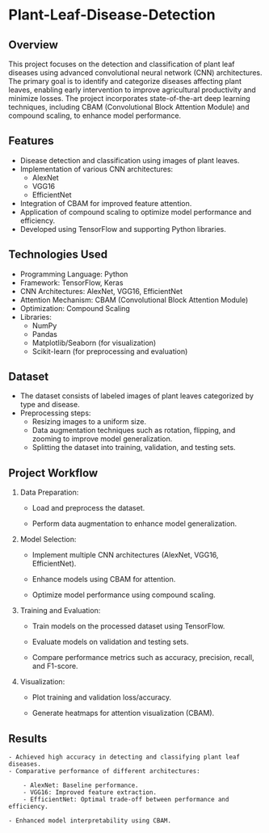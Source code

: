 # Plant-Leaf-Disease-Detection

## Overview
This project focuses on the detection and classification of plant leaf diseases using advanced convolutional neural network (CNN) architectures. The primary goal is to identify and categorize diseases affecting plant leaves, enabling early intervention to improve agricultural productivity and minimize losses. The project incorporates state-of-the-art deep learning techniques, including CBAM (Convolutional Block Attention Module) and compound scaling, to enhance model performance.



## Features
- Disease detection and classification using images of plant leaves.
- Implementation of various CNN architectures:
    - AlexNet
    - VGG16
    - EfficientNet
- Integration of CBAM for improved feature attention.
- Application of compound scaling to optimize model performance and efficiency.
- Developed using TensorFlow and supporting Python libraries.

## Technologies Used

- Programming Language: Python
- Framework: TensorFlow, Keras
- CNN Architectures: AlexNet, VGG16, EfficientNet
- Attention Mechanism: CBAM (Convolutional Block Attention Module)
- Optimization: Compound Scaling
- Libraries:
    - NumPy
    - Pandas
    - Matplotlib/Seaborn (for visualization)
    - Scikit-learn (for preprocessing and evaluation)




## Dataset

- The dataset consists of labeled images of plant leaves categorized by type and disease.
- Preprocessing steps:
    - Resizing images to a uniform size.
    - Data augmentation techniques such as rotation, flipping, and zooming to improve model generalization.
    - Splitting the dataset into training, validation, and testing sets.


## Project Workflow

1. Data Preparation:

    - Load and preprocess the dataset.

    - Perform data augmentation to enhance model generalization.

2. Model Selection:

    - Implement multiple CNN architectures (AlexNet, VGG16, EfficientNet).

    - Enhance models using CBAM for attention.

    - Optimize model performance using compound scaling.

3. Training and Evaluation:

    - Train models on the processed dataset using TensorFlow.

    - Evaluate models on validation and testing sets.

    - Compare performance metrics such as accuracy, precision, recall, and F1-score.

4. Visualization:

    - Plot training and validation loss/accuracy.

    - Generate heatmaps for attention visualization (CBAM).

## Results
    - Achieved high accuracy in detecting and classifying plant leaf diseases.
    - Comparative performance of different architectures:

        - AlexNet: Baseline performance.
        - VGG16: Improved feature extraction.
        - EfficientNet: Optimal trade-off between performance and efficiency.

    - Enhanced model interpretability using CBAM.













